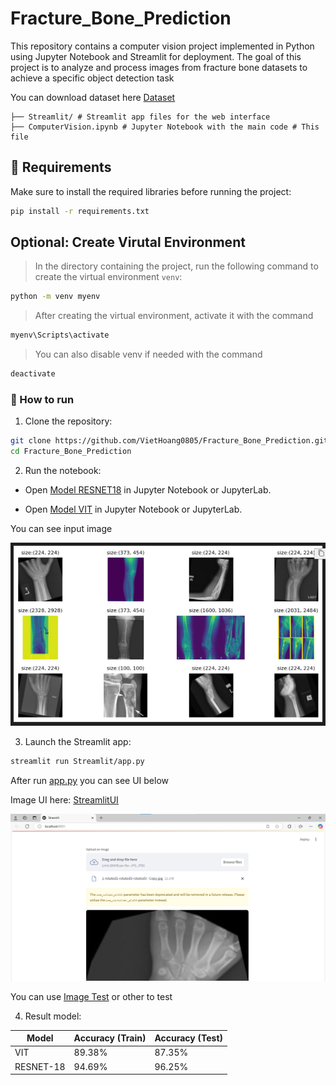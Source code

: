 # Fracture_Bone_Prediction

This repository contains a computer vision project implemented in Python using Jupyter Notebook and Streamlit for deployment. The goal of this project is to analyze and process images from fracture bone datasets to achieve a specific object detection task 


You can download dataset here [Dataset](https://drive.google.com/drive/folders/1h5lIBfUuc8mnh2PIxwXOUJloqk4ciSMj?usp=sharing)

```
├── Streamlit/ # Streamlit app files for the web interface 
├── ComputerVision.ipynb # Jupyter Notebook with the main code # This file
```

## 📌 Requirements

Make sure to install the required libraries before running the project:

```bash
pip install -r requirements.txt
```

## Optional: Create Virutal Environment

> In the directory containing the project, run the following command to create the virtual environment `venv`:

```bash
python -m venv myenv
```

> After creating the virtual environment, activate it with the command

```bash
myenv\Scripts\activate
```

> You can also disable venv if needed with the command

```bash
deactivate
```

### :rocket: How to run

1. Clone the repository:
``` bash
git clone https://github.com/VietHoang0805/Fracture_Bone_Prediction.git
cd Fracture_Bone_Prediction
```

2. Run the notebook:

+ Open [Model RESNET18](RESNET-18-Model.ipynb) in Jupyter Notebook or JupyterLab.

+ Open [Model VIT](VIT-Model.ipynb) in Jupyter Notebook or JupyterLab.

You can see input image

![alt text](Images/Untitled.png "Title")

3. Launch the Streamlit app:
``` bash
streamlit run Streamlit/app.py
```
After run [app.py](Streamlit/app.py "Streamlit") you can see UI below

Image UI here: [StreamlitUI](/Images/Streamlit.png) 

![alt text](/Images/Streamlit.png "Streamlit")

You can use [Image Test](Images/Test) or other to test

4. Result model:


| Model       | Accuracy (Train) | Accuracy (Test)   |
| ----------- | ---------------- |-----------------  | 
| VIT         |   89.38%         |     87.35%        | 
| RESNET-18   |   94.69%         |     96.25%        |